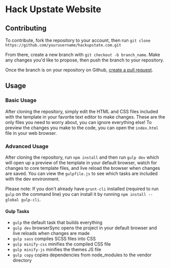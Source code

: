 # Hack Upstate Website

## Contributing

To contribute, fork the repository to your account, then run `git clone https://github.com/yourusername/hackupstate.com.git`

From there, create a new branch with `git checkout -b branch_name`. Make any changes you'd like to propose, then push the branch to your repository.

Once the branch is on your repository on Github, [create a pull request](https://help.github.com/articles/creating-a-pull-request-from-a-fork/).

## Usage

### Basic Usage

After cloning the repository, simply edit the HTML and CSS files included with the template in your favorite text editor to make changes. These are the only files you need to worry about, you can ignore everything else! To preview the changes you make to the code, you can open the `index.html` file in your web browser.

### Advanced Usage

After cloning the repository, run `npm install` and then run `gulp dev` which will open up a preview of the template in your default browser, watch for changes to core template files, and live reload the browser when changes are saved. You can view the `gulpfile.js` to see which tasks are included with the dev environment.

Please note: If you don't already have `grunt-cli` installed (required to run `gulp` on the command line) you can install it by running `npm install --global gulp-cli`.

#### Gulp Tasks

- `gulp` the default task that builds everything
- `gulp dev` browserSync opens the project in your default browser and live reloads when changes are made
- `gulp sass` compiles SCSS files into CSS
- `gulp minify-css` minifies the compiled CSS file
- `gulp minify-js` minifies the themes JS file
- `gulp copy` copies dependencies from node_modules to the vendor directory